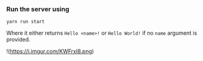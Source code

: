 ### Run the server using 

`yarn run start`

Where it either returns `Hello <name>!` or `Hello World!` if no `name` argument is provided.

!(https://i.imgur.com/KWFrxI8.png)


